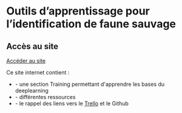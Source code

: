 # Outils d’apprentissage pour l’identification de faune sauvage

## Accès au site

<a href="projet.xnh.fr/" title="Site">Accéder au site</a>

  Ce site internet contient :
  <ul>
  <li>- une section Training permettant d'apprendre les bases du deeplearning</li>
  <li>- différentes ressources</li>
  <li>- le rappel des liens vers le <a href="https://trello.com/b/n5JMlDKU/conduite-de-projet" title="Site">Trello</a> et le Github</li>
  </ul>
  
